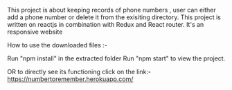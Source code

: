 This project is about keeping records of phone numbers , user can either add a phone number or delete it from the exisiting directory. 
This project is written on reactjs in combination with Redux and React router.
It's an responsive website

How to use the downloaded files :-

Run "npm install" in the extracted folder
Run "npm start" to view the project.

OR to directly see its functioning click on the link:-
https://numbertoremember.herokuapp.com/
